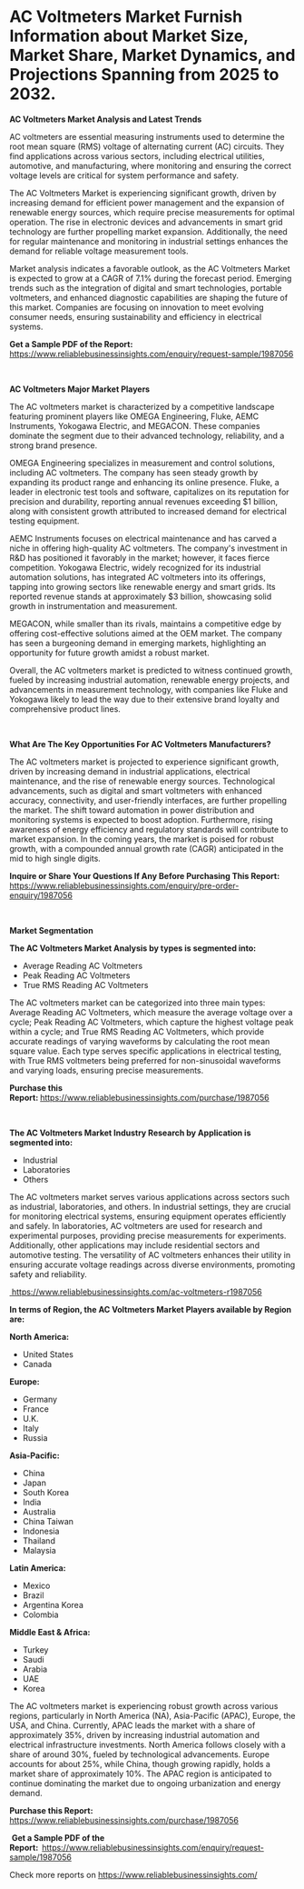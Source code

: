 <p><h1>AC Voltmeters Market Furnish Information about Market Size, Market Share, Market Dynamics, and Projections Spanning from 2025 to 2032.</h1></p><p><strong>AC Voltmeters Market Analysis and Latest Trends</strong></p>
<p><p>AC voltmeters are essential measuring instruments used to determine the root mean square (RMS) voltage of alternating current (AC) circuits. They find applications across various sectors, including electrical utilities, automotive, and manufacturing, where monitoring and ensuring the correct voltage levels are critical for system performance and safety. </p><p>The AC Voltmeters Market is experiencing significant growth, driven by increasing demand for efficient power management and the expansion of renewable energy sources, which require precise measurements for optimal operation. The rise in electronic devices and advancements in smart grid technology are further propelling market expansion. Additionally, the need for regular maintenance and monitoring in industrial settings enhances the demand for reliable voltage measurement tools.</p><p>Market analysis indicates a favorable outlook, as the AC Voltmeters Market is expected to grow at a CAGR of 7.1% during the forecast period. Emerging trends such as the integration of digital and smart technologies, portable voltmeters, and enhanced diagnostic capabilities are shaping the future of this market. Companies are focusing on innovation to meet evolving consumer needs, ensuring sustainability and efficiency in electrical systems.</p></p>
<p><strong>Get a Sample PDF of the Report:&nbsp;</strong> <a href="https://www.reliablebusinessinsights.com/enquiry/request-sample/1987056?utm_campaign=3043&utm_medium=2&utm_source=Github&utm_content=ia&utm_term=10042025&utm_id=ac-voltmeters">https://www.reliablebusinessinsights.com/enquiry/request-sample/1987056</a></p>
<p>&nbsp;</p>
<p><strong>AC Voltmeters Major Market Players</strong></p>
<p><p>The AC voltmeters market is characterized by a competitive landscape featuring prominent players like OMEGA Engineering, Fluke, AEMC Instruments, Yokogawa Electric, and MEGACON. These companies dominate the segment due to their advanced technology, reliability, and a strong brand presence.</p><p>OMEGA Engineering specializes in measurement and control solutions, including AC voltmeters. The company has seen steady growth by expanding its product range and enhancing its online presence. Fluke, a leader in electronic test tools and software, capitalizes on its reputation for precision and durability, reporting annual revenues exceeding $1 billion, along with consistent growth attributed to increased demand for electrical testing equipment.</p><p>AEMC Instruments focuses on electrical maintenance and has carved a niche in offering high-quality AC voltmeters. The company's investment in R&D has positioned it favorably in the market; however, it faces fierce competition. Yokogawa Electric, widely recognized for its industrial automation solutions, has integrated AC voltmeters into its offerings, tapping into growing sectors like renewable energy and smart grids. Its reported revenue stands at approximately $3 billion, showcasing solid growth in instrumentation and measurement.</p><p>MEGACON, while smaller than its rivals, maintains a competitive edge by offering cost-effective solutions aimed at the OEM market. The company has seen a burgeoning demand in emerging markets, highlighting an opportunity for future growth amidst a robust market.</p><p>Overall, the AC voltmeters market is predicted to witness continued growth, fueled by increasing industrial automation, renewable energy projects, and advancements in measurement technology, with companies like Fluke and Yokogawa likely to lead the way due to their extensive brand loyalty and comprehensive product lines.</p></p>
<p>&nbsp;</p>
<p><strong>What Are The Key Opportunities For AC Voltmeters Manufacturers?</strong></p>
<p><p>The AC voltmeters market is projected to experience significant growth, driven by increasing demand in industrial applications, electrical maintenance, and the rise of renewable energy sources. Technological advancements, such as digital and smart voltmeters with enhanced accuracy, connectivity, and user-friendly interfaces, are further propelling the market. The shift toward automation in power distribution and monitoring systems is expected to boost adoption. Furthermore, rising awareness of energy efficiency and regulatory standards will contribute to market expansion. In the coming years, the market is poised for robust growth, with a compounded annual growth rate (CAGR) anticipated in the mid to high single digits.</p></p>
<p><strong>Inquire or Share Your Questions If Any Before Purchasing This Report:</strong> <a href="https://www.reliablebusinessinsights.com/enquiry/pre-order-enquiry/1987056?utm_campaign=3043&utm_medium=2&utm_source=Github&utm_content=ia&utm_term=10042025&utm_id=ac-voltmeters">https://www.reliablebusinessinsights.com/enquiry/pre-order-enquiry/1987056</a></p>
<p>&nbsp;</p>
<p><strong>Market Segmentation</strong></p>
<p><strong>The AC Voltmeters Market Analysis by types is segmented into:</strong></p>
<p><ul><li>Average Reading AC Voltmeters</li><li>Peak Reading AC Voltmeters</li><li>True RMS Reading AC Voltmeters</li></ul></p>
<p><p>The AC voltmeters market can be categorized into three main types: Average Reading AC Voltmeters, which measure the average voltage over a cycle; Peak Reading AC Voltmeters, which capture the highest voltage peak within a cycle; and True RMS Reading AC Voltmeters, which provide accurate readings of varying waveforms by calculating the root mean square value. Each type serves specific applications in electrical testing, with True RMS voltmeters being preferred for non-sinusoidal waveforms and varying loads, ensuring precise measurements.</p></p>
<p><strong>Purchase this Report:&nbsp;</strong><a href="https://www.reliablebusinessinsights.com/purchase/1987056?utm_campaign=3043&utm_medium=2&utm_source=Github&utm_content=ia&utm_term=10042025&utm_id=ac-voltmeters">https://www.reliablebusinessinsights.com/purchase/1987056</a></p>
<p>&nbsp;</p>
<p><strong>The AC Voltmeters Market Industry Research by Application is segmented into:</strong></p>
<p><ul><li>Industrial</li><li>Laboratories</li><li>Others</li></ul></p>
<p><p>The AC voltmeters market serves various applications across sectors such as industrial, laboratories, and others. In industrial settings, they are crucial for monitoring electrical systems, ensuring equipment operates efficiently and safely. In laboratories, AC voltmeters are used for research and experimental purposes, providing precise measurements for experiments. Additionally, other applications may include residential sectors and automotive testing. The versatility of AC voltmeters enhances their utility in ensuring accurate voltage readings across diverse environments, promoting safety and reliability.</p></p>
<p><a href="https://www.reliablebusinessinsights.com/ac-voltmeters-r1987056?utm_campaign=3043&utm_medium=2&utm_source=Github&utm_content=ia&utm_term=10042025&utm_id=ac-voltmeters">&nbsp;https://www.reliablebusinessinsights.com/ac-voltmeters-r1987056</a></p>
<p><strong>In terms of Region, the AC Voltmeters Market Players available by Region are:</strong></p>
<p>
    <p> <strong> North America: </strong>
        <ul>
            <li>United States</li>
            <li>Canada</li>
        </ul>
        </p> 
    <p> <strong> Europe: </strong>
        <ul>
            <li>Germany</li>
            <li>France</li>
            <li>U.K.</li>
            <li>Italy</li>
            <li>Russia</li>
        </ul>
        </p> 
    <p> <strong> Asia-Pacific: </strong>
        <ul>
            <li>China</li>
            <li>Japan</li>
            <li>South Korea</li>
            <li>India</li>
            <li>Australia</li>
            <li>China Taiwan</li>
            <li>Indonesia</li>
            <li>Thailand</li>
            <li>Malaysia</li>
        </ul>
        </p> 
    <p> <strong> Latin America: </strong>
        <ul>
            <li>Mexico</li>
            <li>Brazil</li>
            <li>Argentina Korea</li>
            <li>Colombia</li>
        </ul>
        </p> 
    <p> <strong> Middle East & Africa: </strong>
        <ul>
            <li>Turkey</li>
            <li>Saudi</li>
            <li>Arabia</li>
            <li>UAE</li>
            <li>Korea</li>
        </ul>
    </p>
    </p>
<p><p>The AC voltmeters market is experiencing robust growth across various regions, particularly in North America (NA), Asia-Pacific (APAC), Europe, the USA, and China. Currently, APAC leads the market with a share of approximately 35%, driven by increasing industrial automation and electrical infrastructure investments. North America follows closely with a share of around 30%, fueled by technological advancements. Europe accounts for about 25%, while China, though growing rapidly, holds a market share of approximately 10%. The APAC region is anticipated to continue dominating the market due to ongoing urbanization and energy demand.</p></p>
<p><strong>Purchase this Report: </strong><a href="https://www.reliablebusinessinsights.com/purchase/1987056?utm_campaign=3043&utm_medium=2&utm_source=Github&utm_content=ia&utm_term=10042025&utm_id=ac-voltmeters">https://www.reliablebusinessinsights.com/purchase/1987056</a></p>
<p>&nbsp;<strong>Get a Sample PDF of the Report:&nbsp;&nbsp;</strong><a href="https://www.reliablebusinessinsights.com/enquiry/request-sample/1987056?utm_campaign=3043&utm_medium=2&utm_source=Github&utm_content=ia&utm_term=10042025&utm_id=ac-voltmeters">https://www.reliablebusinessinsights.com/enquiry/request-sample/1987056</a></p>
<p><strong></strong></p>
<p>Check more reports on <a href="https://www.reliablebusinessinsights.com/?utm_campaign=3043&utm_medium=2&utm_source=Github&utm_content=ia&utm_term=10042025&utm_id=ac-voltmeters">https://www.reliablebusinessinsights.com/</a></p>